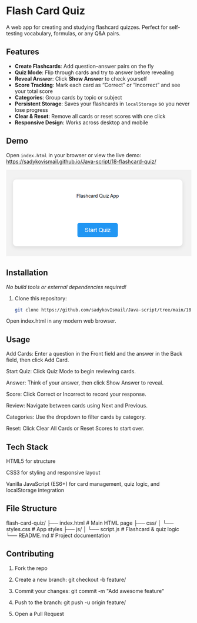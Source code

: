 # Flash Card Quiz

A web app for creating and studying flashcard quizzes. Perfect for self-testing vocabulary, formulas, or any Q&A pairs.

## Features

- **Create Flashcards**: Add question–answer pairs on the fly  
- **Quiz Mode**: Flip through cards and try to answer before revealing  
- **Reveal Answer**: Click **Show Answer** to check yourself  
- **Score Tracking**: Mark each card as “Correct” or “Incorrect” and see your total score  
- **Categories**: Group cards by topic or subject  
- **Persistent Storage**: Saves your flashcards in `localStorage` so you never lose progress  
- **Clear & Reset**: Remove all cards or reset scores with one click  
- **Responsive Design**: Works across desktop and mobile  

## Demo

Open `index.html` in your browser or view the live demo:  
<https://sadykovismail.github.io/Java-script/18-flashcard-quiz/>

![Screenshot of the Flash Card Quiz app](./screenshot.png)

## Installation

_No build tools or external dependencies required!_

1. Clone this repository:  
   ```bash
   git clone https://github.com/sadykovIsmail/Java-script/tree/main/18-flashcard-quiz
Open index.html in any modern web browser.

## Usage
Add Cards: Enter a question in the Front field and the answer in the Back field, then click Add Card.

Start Quiz: Click Quiz Mode to begin reviewing cards.

Answer: Think of your answer, then click Show Answer to reveal.

Score: Click Correct or Incorrect to record your response.

Review: Navigate between cards using Next and Previous.

Categories: Use the dropdown to filter cards by category.

Reset: Click Clear All Cards or Reset Scores to start over.

## Tech Stack
HTML5 for structure

CSS3 for styling and responsive layout

Vanilla JavaScript (ES6+) for card management, quiz logic, and localStorage integration

## File Structure
flash-card-quiz/
├── index.html            # Main HTML page
├── css/
│   └── styles.css        # App styles
├── js/
│   └── script.js            # Flashcard & quiz logic
└── README.md             # Project documentation

## Contributing
1) Fork the repo

2) Create a new branch:
git checkout -b feature/<your-branch-name>

3) Commit your changes:
git commit -m "Add awesome feature"

4) Push to the branch:
git push -u origin feature/<your-branch-name>

5) Open a Pull Request